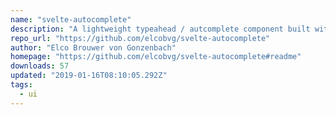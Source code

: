 ```yaml
---
name: "svelte-autocomplete"
description: "A lightweight typeahead / autcomplete component built with Svelte"
repo_url: "https://github.com/elcobvg/svelte-autocomplete"
author: "Elco Brouwer von Gonzenbach"
homepage: "https://github.com/elcobvg/svelte-autocomplete#readme"
downloads: 57
updated: "2019-01-16T08:10:05.292Z"
tags: 
  - ui
---
```

